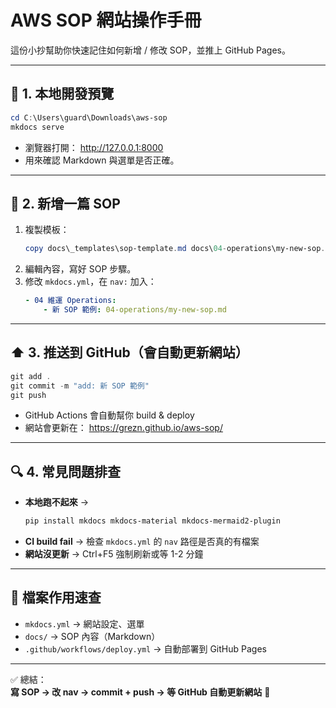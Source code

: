 # AWS SOP 網站操作手冊

這份小抄幫助你快速記住如何新增 / 修改 SOP，並推上 GitHub Pages。

---

## 🚀 1. 本地開發預覽
```powershell
cd C:\Users\guard\Downloads\aws-sop
mkdocs serve
```
- 瀏覽器打開： <http://127.0.0.1:8000>
- 用來確認 Markdown 與選單是否正確。

---

## 📝 2. 新增一篇 SOP
1. 複製模板：  
   ```powershell
   copy docs\_templates\sop-template.md docs\04-operations\my-new-sop.md
   ```
2. 編輯內容，寫好 SOP 步驟。  
3. 修改 `mkdocs.yml`，在 `nav:` 加入：
   ```yaml
   - 04 維運 Operations:
       - 新 SOP 範例: 04-operations/my-new-sop.md
   ```

---

## ⬆️ 3. 推送到 GitHub（會自動更新網站）
```powershell
git add .
git commit -m "add: 新 SOP 範例"
git push
```
- GitHub Actions 會自動幫你 build & deploy
- 網站會更新在： <https://grezn.github.io/aws-sop/>

---

## 🔍 4. 常見問題排查
- **本地跑不起來** →  
  ```powershell
  pip install mkdocs mkdocs-material mkdocs-mermaid2-plugin
  ```
- **CI build fail** → 檢查 `mkdocs.yml` 的 `nav` 路徑是否真的有檔案
- **網站沒更新** → Ctrl+F5 強制刷新或等 1-2 分鐘

---

## 📂 檔案作用速查
- `mkdocs.yml` → 網站設定、選單
- `docs/` → SOP 內容（Markdown）
- `.github/workflows/deploy.yml` → 自動部署到 GitHub Pages

---

✅ 總結：  
**寫 SOP → 改 nav → commit + push → 等 GitHub 自動更新網站** 🎉